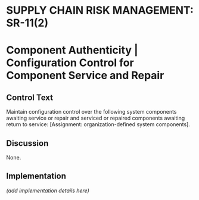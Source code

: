 # SUPPLY CHAIN RISK MANAGEMENT: SR-11(2)
# Component Authenticity | Configuration Control for Component Service and Repair

## Control Text

Maintain configuration control over the following system components awaiting service or repair and serviced or repaired components awaiting return to service: [Assignment: organization-defined system components].

## Discussion

None.

## Implementation

_(add implementation details here)_